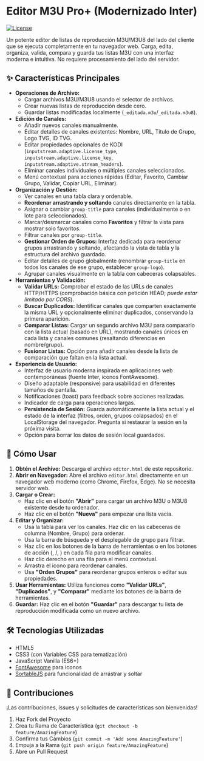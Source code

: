 # Editor M3U Pro+ (Modernizado Inter)

[![License](https://img.shields.io/badge/License-MIT-blue.svg)](https://opensource.org/licenses/MIT) 

Un potente editor de listas de reproducción M3U/M3U8 del lado del cliente que se ejecuta completamente en tu navegador web. Carga, edita, organiza, valida, compara y guarda tus listas M3U con una interfaz moderna e intuitiva. No requiere procesamiento del lado del servidor.

## ✨ Características Principales

*   **Operaciones de Archivo:**
    *   Cargar archivos M3U/M3U8 usando el selector de archivos.
    *   Crear nuevas listas de reproducción desde cero.
    *   Guardar listas modificadas localmente (`_editada.m3u`/`_editada.m3u8`).
*   **Edición de Canales:**
    *   Añadir nuevos canales manualmente.
    *   Editar detalles de canales existentes: Nombre, URL, Título de Grupo, Logo TVG, ID TVG.
    *   Editar propiedades opcionales de KODI (`inputstream.adaptive.license_type`, `inputstream.adaptive.license_key`, `inputstream.adaptive.stream_headers`).
    *   Eliminar canales individuales o múltiples canales seleccionados.
    *   Menú contextual para acciones rápidas (Editar, Favorito, Cambiar Grupo, Validar, Copiar URL, Eliminar).
*   **Organización y Gestión:**
    *   Ver canales en una tabla clara y ordenable.
    *   **Reordenar arrastrando y soltando** canales directamente en la tabla.
    *   Asignar o cambiar `group-title` para canales (individualmente o en lote para seleccionados).
    *   Marcar/desmarcar canales como **Favoritos** y filtrar la vista para mostrar solo favoritos.
    *   Filtrar canales por `group-title`.
    *   **Gestionar Orden de Grupos:** Interfaz dedicada para reordenar grupos arrastrando y soltando, afectando la vista de tabla y la estructura del archivo guardado.
    *   Editar detalles de grupo globalmente (renombrar `group-title` en todos los canales de ese grupo, establecer `group-logo`).
    *   Agrupar canales visualmente en la tabla con cabeceras colapsables.
*   **Herramientas y Validación:**
    *   **Validar URLs:** Comprobar el estado de las URLs de canales HTTP/HTTPS (comprobación básica con petición HEAD; *puede estar limitado por CORS*).
    *   **Buscar Duplicados:** Identificar canales que comparten exactamente la misma URL y opcionalmente eliminar duplicados, conservando la primera aparición.
    *   **Comparar Listas:** Cargar un segundo archivo M3U para compararlo con la lista actual (basado en URL), mostrando canales únicos en cada lista y canales comunes (resaltando diferencias en nombre/grupo).
    *   **Fusionar Listas:** Opción para añadir canales desde la lista de comparación que faltan en la lista actual.
*   **Experiencia de Usuario:**
    *   Interfaz de usuario moderna inspirada en aplicaciones web contemporáneas (fuente Inter, iconos FontAwesome).
    *   Diseño adaptable (responsive) para usabilidad en diferentes tamaños de pantalla.
    *   Notificaciones (toast) para feedback sobre acciones realizadas.
    *   Indicador de carga para operaciones largas.
    *   **Persistencia de Sesión:** Guarda automáticamente la lista actual y el estado de la interfaz (filtros, orden, grupos colapsados) en el LocalStorage del navegador. Pregunta si restaurar la sesión en la próxima visita.
    *   Opción para borrar los datos de sesión local guardados.

## 🚀 Cómo Usar

1.  **Obtén el Archivo:** Descarga el archivo `editor.html` de este repositorio.
2.  **Abrir en Navegador:** Abre el archivo `editor.html` directamente en un navegador web moderno (como Chrome, Firefox, Edge). No se necesita servidor web.
3.  **Cargar o Crear:**
    *   Haz clic en el botón **"Abrir"** para cargar un archivo M3U o M3U8 existente desde tu ordenador.
    *   Haz clic en el botón **"Nueva"** para empezar una lista vacía.
4.  **Editar y Organizar:**
    *   Usa la tabla para ver los canales. Haz clic en las cabeceras de columna (Nombre, Grupo) para ordenar.
    *   Usa la barra de búsqueda y el desplegable de grupo para filtrar.
    *   Haz clic en los botones de la barra de herramientas o en los botones de acción (<i class="fas fa-edit"></i>, <i class="far fa-star"></i>/<i class="fas fa-star"></i>, <i class="fas fa-trash"></i>) en cada fila para modificar canales.
    *   Haz clic derecho en una fila para el menú contextual.
    *   Arrastra el icono <i class="fas fa-grip-lines"></i> para reordenar canales.
    *   Usa **"Orden Grupos"** para reordenar grupos enteros o editar sus propiedades.
5.  **Usar Herramientas:** Utiliza funciones como **"Validar URLs"**, **"Duplicados"**, y **"Comparar"** mediante los botones de la barra de herramientas.
6.  **Guardar:** Haz clic en el botón **"Guardar"** para descargar tu lista de reproducción modificada como un nuevo archivo.

## 🛠️ Tecnologías Utilizadas

*   HTML5
*   CSS3 (con Variables CSS para tematización)
*   JavaScript Vanilla (ES6+)
*   [FontAwesome](https://fontawesome.com/) para iconos
*   [SortableJS](https://github.com/SortableJS/Sortable) para funcionalidad de arrastrar y soltar

## 🤝 Contribuciones

¡Las contribuciones, issues y solicitudes de características son bienvenidas!

1.  Haz Fork del Proyecto
2.  Crea tu Rama de Característica (`git checkout -b feature/AmazingFeature`)
3.  Confirma tus Cambios (`git commit -m 'Add some AmazingFeature'`)
4.  Empuja a la Rama (`git push origin feature/AmazingFeature`)
5.  Abre un Pull Request
